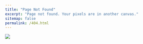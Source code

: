 ```yaml
---
title: "Page Not Found"
excerpt: "Page not found. Your pixels are in another canvas."
sitemap: false
permalink: /404.html
---
```


![](https://i.stack.imgur.com/6M513.png)

